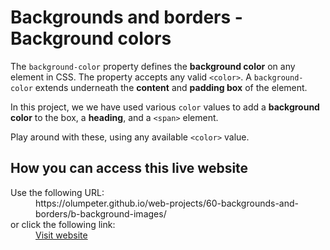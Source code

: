 # Backgrounds and borders - Background colors

The <code>background-color</code> property defines the **background color** on any element in CSS. The property accepts any valid <code>&lt;color&gt;</code>. A <code>background-color</code> extends underneath the **content** and **padding box** of the element. 

In this project, we we have used various <code>color</code> values to add a **background color** to the box, a **heading**, and a <code>&lt;span&gt;</code> element.
    
Play around with these, using any available <code>&lt;color&gt;</code> value.

## How you can access this live website

<dl>
  Use the following URL:
  <dd>
    https://olumpeter.github.io/web-projects/60-backgrounds-and-borders/b-background-images/
  </dd>
  or click the following link:
  <dd>
    <a href="https://olumpeter.github.io/web-projects/60-backgrounds-and-borders/b-background-images/">Visit website</a>
  </dd>
</dl>

